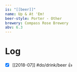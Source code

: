 ```yaml
---
is: "[[beer]]"
name: Up & At 'Em!
beer-style: Porter - Other
brewery: Compass Rose Brewery
abv: 6.3
---
```

# Log
- [x] [[2018-07]] #do/drink/beer 👍
